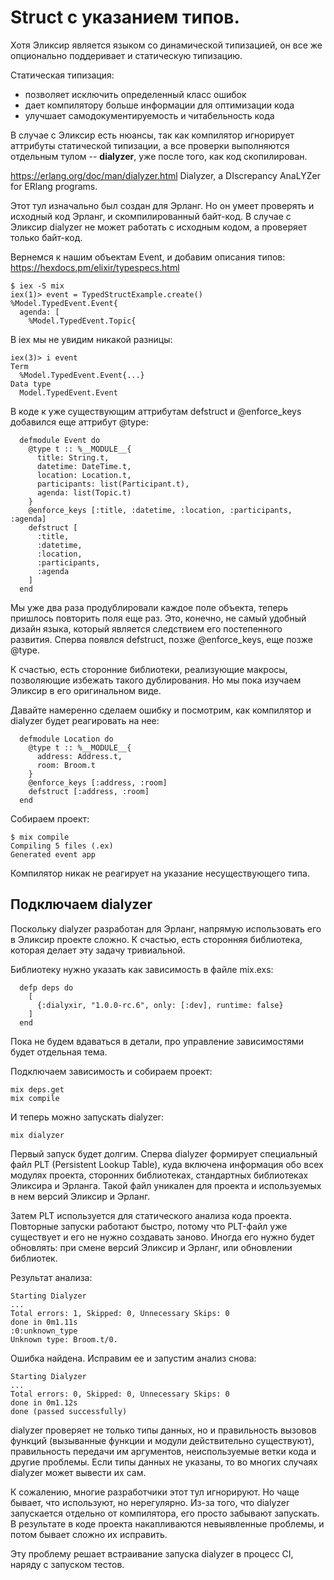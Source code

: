 # Struct с указанием типов.

Хотя Эликсир является языком со динамической типизацией, он все же опционально поддеривает и статическую типизацию.

Статическая типизация:
- позволяет исключить определенный класс ошибок
- дает компилятору больше информации для оптимизации кода
- улучшает самодокументируемость и читабельность кода

В случае с Эликсир есть нюансы, так как компилятор игнорирует аттрибуты статической типизации, а все проверки выполняются отдельным тулом -- **dialyzer**, уже после того, как код скопилирован.

https://erlang.org/doc/man/dialyzer.html
Dialyzer, a DIscrepancy AnaLYZer for ERlang programs.

Этот тул изначально был создан для Эрланг. Но он умеет проверять и исходный код Эрланг, и скомпилированный байт-код. В случае с Эликсир dialyzer не может работать с исходным кодом, а проверяет только байт-код.

Вернемся к нашим объектам Event, и добавим описания типов:
https://hexdocs.pm/elixir/typespecs.html

```
$ iex -S mix
iex(1)> event = TypedStructExample.create()
%Model.TypedEvent.Event{
  agenda: [
    %Model.TypedEvent.Topic{
```

В iex мы не увидим никакой разницы:
```
iex(3)> i event
Term
  %Model.TypedEvent.Event{...}
Data type
  Model.TypedEvent.Event
```

В коде к уже существующим аттрибутам defstruct и @enforce_keys добавился еще аттрибут @type:
```
  defmodule Event do
    @type t :: %__MODULE__{
      title: String.t,
      datetime: DateTime.t,
      location: Location.t,
      participants: list(Participant.t),
      agenda: list(Topic.t)
    }
    @enforce_keys [:title, :datetime, :location, :participants, :agenda]
    defstruct [
      :title,
      :datetime,
      :location,
      :participants,
      :agenda
    ]
  end
```

Мы уже два раза продублировали каждое поле объекта, теперь пришлось повторить поля еще раз. Это, конечно, не самый удобный дизайн языка, который является следствием его постепенного развития. Сперва появлся defstruct, позже @enforce_keys, еще позже @type.

К счастью, есть сторонние библиотеки, реализующие макросы, позволяющие избежать такого дублирования. Но мы пока изучаем Эликсир в его оригинальном виде.

Давайте намеренно сделаем ошибку и посмотрим, как компилятор и dialyzer будет реагировать на нее:
```
  defmodule Location do
    @type t :: %__MODULE__{
      address: Address.t,
      room: Broom.t
    }
    @enforce_keys [:address, :room]
    defstruct [:address, :room]
  end
```

Собираем проект:
```
$ mix compile
Compiling 5 files (.ex)
Generated event app
```
Компилятор никак не реагирует на указание несуществующего типа.


## Подключаем dialyzer

Поскольку dialyzer разработан для Эрланг, напрямую использовать его в Эликсир проекте сложно. К счастью, есть сторонняя библиотека, которая делает эту задачу тривиальной.

Библиотеку нужно указать как зависимость в файле mix.exs:
```
  defp deps do
    [
      {:dialyxir, "1.0.0-rc.6", only: [:dev], runtime: false}
    ]
  end
```
Пока не будем вдаваться в детали, про управление зависимостями будет отдельная тема.

Подключаем зависимость и собираем проект:
```
mix deps.get
mix compile
```

И теперь можно запускать dialyzer:
```
mix dialyzer
```

Первый запуск будет долгим. Сперва dialyzer формирует специальный файл PLT (Persistent Lookup Table), куда включена информация обо всех модулях проекта, сторонних библиотеках, стандартных библиотеках Эликсира и Эрланга. Такой файл уникален для проекта и используемых в нем версий Эликсир и Эрланг.

Затем PLT используется для статического анализа кода проекта. Повторные запуски работают быстро, потому что PLT-файл уже существует и его не нужно создавать заново. Иногда его нужно будет обновлять: при смене версий Эликсир и Эрланг, или обновлении библиотек.

Результат анализа:
```
Starting Dialyzer
...
Total errors: 1, Skipped: 0, Unnecessary Skips: 0
done in 0m1.11s
:0:unknown_type
Unknown type: Broom.t/0.
```

Ошибка найдена. Исправим ее и запустим анализ снова:
```
Starting Dialyzer
...
Total errors: 0, Skipped: 0, Unnecessary Skips: 0
done in 0m1.12s
done (passed successfully)
```

dialyzer проверяет не только типы данных, но и правильность вызовов функций (вызыванные функции и модули действительно существуют), правильность передачи им аргументов, неиспользуемые ветки кода и другие проблемы. Если типы данных не указаны, то во многих случаях dialyzer может вывести их сам.

К сожалению, многие разработчики этот тул игнорируют. Но чаще бывает, что используют, но нерегулярно. Из-за того, что dialyzer запускается отдельно от компилятора, его просто забывают запускать. В результате в коде проекта накапливаются невыявленные проблемы, и потом бывает сложно их исправить.

Эту проблему решает встраивание запуска dialyzer в процесс CI, наряду с запуском тестов.

